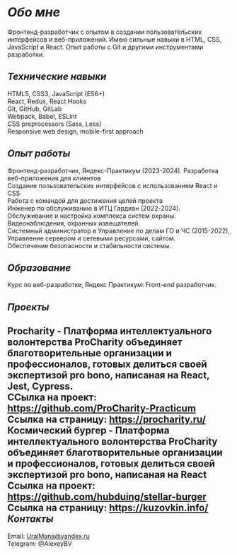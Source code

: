 ***Обо мне***
================
Фронтенд-разработчик с опытом в создании пользовательских интерфейсов и веб-приложений. Имею сильные навыки в HTML, CSS, JavaScript и React. Опыт работы с Git и другими инструментами разработки.

***Технические навыки***
---
HTML5, CSS3, JavaScript (ES6+)\
React, Redux, React Hooks\
Git, GitHub, GitLab\
Webpack, Babel, ESLint\
CSS preprocessors (Sass, Less)\
Responsive web design, mobile-first approach

***Опыт работы***
----------------
Фронтенд-разработчик, Яндекс-Практикум (2023-2024).
Разработка веб-приложения для клиентов\
Создание пользовательских интерфейсов с использованием React и CSS\
Работа с командой для достижения целей проекта\
Инженер по обслуживанию в ИТЦ Гардиан (2022-2024).\
Обслуживание и настройка комплекса систем охраны. Видеонаблюдения, охранных извещателей.\
Системный администратор в Управление по делам ГО  и ЧС (2015-2022), \
Управление сервером и сетевыми ресурсами, сайтом.\
Обеспечение безопасности и стабильности системы.

***Образование***
---------------
Курс по веб-разработке, Яндекс Практикум: Front-end разработчик.

***Проекты***
-----------
Procharity - Платформа интеллектуального волонтерства ProCharity объединяет благотворительные организации и профессионалов, готовых делиться своей экспертизой pro bono, написаная на React, Jest, Cypress.\
ССылка на проект: https://github.com/ProCharity-Practicum \
Ссылка на страницу: https://procharity.ru/ \
Космический бургер - Платформа интеллектуального волонтерства ProCharity объединяет благотворительные организации и профессионалов, готовых делиться своей экспертизой pro bono, написаная на React\
Ссылка на проект: https://github.com/hubduing/stellar-burger \
Ссылка на страницу: https://kuzovkin.info/
***Контакты***
------------
Email: UralMana@yandex.ru\
Telegram: @AlexeyBV

<!--
**hubduing/hubduing** is a ✨ _special_ ✨ repository because its `README.md` (this file) appears on your GitHub profile.

Here are some ideas to get you started:

- 🔭 I’m currently working on ...
- 🌱 I’m currently learning ...
- 👯 I’m looking to collaborate on ...
- 🤔 I’m looking for help with ...
- 💬 Ask me about ...
- 📫 How to reach me: ...
- 😄 Pronouns: ...
- ⚡ Fun fact: ...
-->
